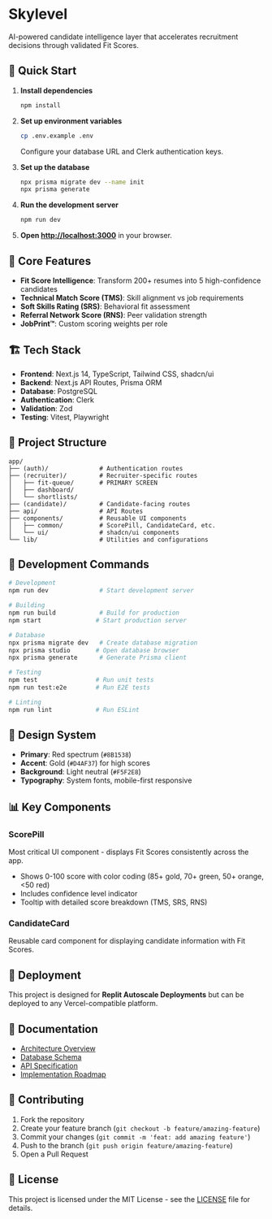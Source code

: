 # Skylevel

AI-powered candidate intelligence layer that accelerates recruitment decisions through validated Fit Scores.

## 🚀 Quick Start

1. **Install dependencies**
   ```bash
   npm install
   ```

2. **Set up environment variables**
   ```bash
   cp .env.example .env
   ```
   Configure your database URL and Clerk authentication keys.

3. **Set up the database**
   ```bash
   npx prisma migrate dev --name init
   npx prisma generate
   ```

4. **Run the development server**
   ```bash
   npm run dev
   ```

5. **Open [http://localhost:3000](http://localhost:3000)** in your browser.

## 🎯 Core Features

- **Fit Score Intelligence**: Transform 200+ resumes into 5 high-confidence candidates
- **Technical Match Score (TMS)**: Skill alignment vs job requirements
- **Soft Skills Rating (SRS)**: Behavioral fit assessment
- **Referral Network Score (RNS)**: Peer validation strength
- **JobPrint™**: Custom scoring weights per role

## 🏗️ Tech Stack

- **Frontend**: Next.js 14, TypeScript, Tailwind CSS, shadcn/ui
- **Backend**: Next.js API Routes, Prisma ORM
- **Database**: PostgreSQL
- **Authentication**: Clerk
- **Validation**: Zod
- **Testing**: Vitest, Playwright

## 📁 Project Structure

```
app/
├── (auth)/              # Authentication routes
├── (recruiter)/         # Recruiter-specific routes
│   ├── fit-queue/       # PRIMARY SCREEN
│   ├── dashboard/
│   └── shortlists/
├── (candidate)/         # Candidate-facing routes
├── api/                 # API Routes
├── components/          # Reusable UI components
│   ├── common/          # ScorePill, CandidateCard, etc.
│   └── ui/              # shadcn/ui components
└── lib/                 # Utilities and configurations
```

## 🔧 Development Commands

```bash
# Development
npm run dev              # Start development server

# Building
npm run build            # Build for production
npm start               # Start production server

# Database
npx prisma migrate dev   # Create database migration
npx prisma studio       # Open database browser
npx prisma generate      # Generate Prisma client

# Testing
npm test                # Run unit tests
npm run test:e2e        # Run E2E tests

# Linting
npm run lint            # Run ESLint
```

## 🎨 Design System

- **Primary**: Red spectrum (`#8B1538`)
- **Accent**: Gold (`#D4AF37`) for high scores
- **Background**: Light neutral (`#F5F2E8`)
- **Typography**: System fonts, mobile-first responsive

## 📊 Key Components

### ScorePill
Most critical UI component - displays Fit Scores consistently across the app.
- Shows 0-100 score with color coding (85+ gold, 70+ green, 50+ orange, <50 red)
- Includes confidence level indicator
- Tooltip with detailed score breakdown (TMS, SRS, RNS)

### CandidateCard
Reusable card component for displaying candidate information with Fit Scores.

## 🚀 Deployment

This project is designed for **Replit Autoscale Deployments** but can be deployed to any Vercel-compatible platform.

## 📖 Documentation

- [Architecture Overview](docs/ARCHITECTURE.md)
- [Database Schema](docs/DATABASE_SCHEMA.md)
- [API Specification](docs/API_SPECIFICATION.md)
- [Implementation Roadmap](docs/IMPLEMENTATION_ROADMAP.md)

## 🤝 Contributing

1. Fork the repository
2. Create your feature branch (`git checkout -b feature/amazing-feature`)
3. Commit your changes (`git commit -m 'feat: add amazing feature'`)
4. Push to the branch (`git push origin feature/amazing-feature`)
5. Open a Pull Request

## 📄 License

This project is licensed under the MIT License - see the [LICENSE](LICENSE) file for details.